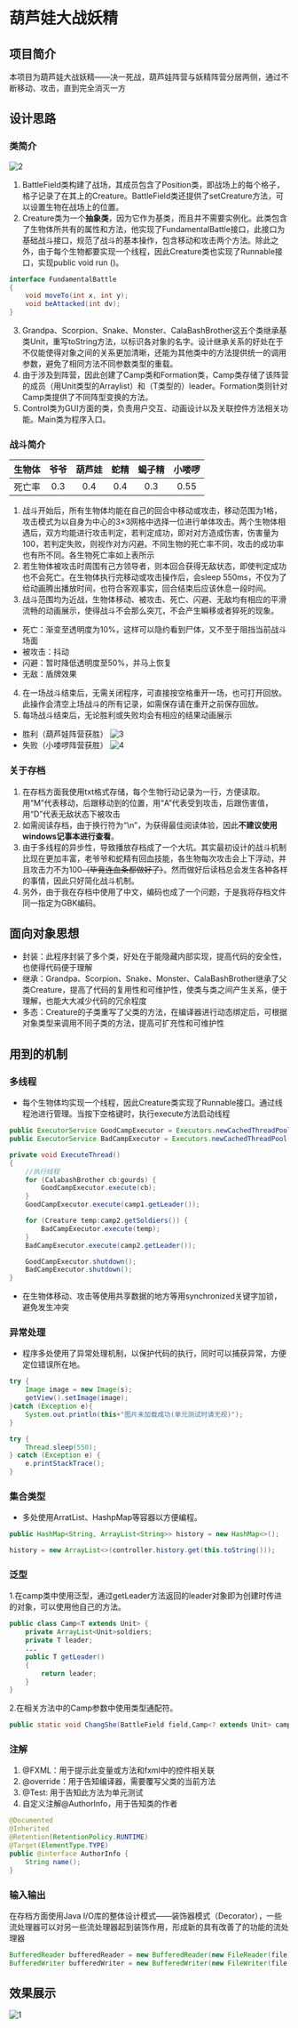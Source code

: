 # 葫芦娃大战妖精

## 项目简介
本项目为葫芦娃大战妖精——决一死战，葫芦娃阵营与妖精阵营分居两侧，通过不断移动、攻击，直到完全消灭一方

## 设计思路
### 类简介
![2](readme_picture/class.PNG)<!-- .element width="80%" height="65%" -->
1. BattleField类构建了战场，其成员包含了Position类，即战场上的每个格子，格子记录了在其上的Creature。BattleField类还提供了setCreature方法，可以设置生物在战场上的位置。
2. Creature类为一个**抽象类**，因为它作为基类，而且并不需要实例化。此类包含了生物体所共有的属性和方法，他实现了FundamentalBattle接口，此接口为基础战斗接口，规范了战斗的基本操作，包含移动和攻击两个方法。除此之外，由于每个生物都要实现一个线程，因此Creature类也实现了Runnable接口，实现public void run ()。
```java
interface FundamentalBattle
{
    void moveTo(int x, int y);
    void beAttacked(int dv);
}
```
3. Grandpa、Scorpion、Snake、Monster、CalaBashBrother这五个类继承基类Unit，重写toString方法，以标识各对象的名字。设计继承关系的好处在于不仅能使得对象之间的关系更加清晰，还能为其他类中的方法提供统一的调用参数，避免了相同方法不同参数类型的重载。
4. 由于涉及到阵营，因此创建了Camp类和Formation类，Camp类存储了该阵营的成员（用Unit类型的Arraylist）和（T类型的）leader。Formation类则针对Camp类提供了不同阵型变换的方法。
5. Control类为GUI方面的类，负责用户交互、动画设计以及关联控件方法相关功能。Main类为程序入口。

### 战斗简介
 |生物体|爷爷|葫芦娃|蛇精|蝎子精|小喽啰|
 |:------:|:------:|:------:|:------:|:------:|:------:|
 |死亡率|0.3|0.4|0.4|0.3|0.55|
1. 战斗开始后，所有生物体均能在自己的回合中移动或攻击，移动范围为1格，攻击模式为以自身为中心的3×3网格中选择一位进行单体攻击。两个生物体相遇后，双方均能进行攻击判定，若判定成功，即对对方造成伤害，伤害量为100，若判定失败，则视作对方闪避。不同生物的死亡率不同，攻击的成功率也有所不同。各生物死亡率如上表所示
2. 若生物体被攻击时周围有己方领导者，则本回合获得无敌状态，即使判定成功也不会死亡。在生物体执行完移动或攻击操作后，会sleep 550ms，不仅为了给动画腾出播放时间，也符合客观事实，回合结束后应该休息一段时间。
3. 战斗范围均为近战，生物体移动、被攻击、死亡、闪避、无敌均有相应的平滑流畅的动画展示，使得战斗不会那么突兀，不会产生瞬移或者猝死的现象。
 - 死亡：渐变至透明度为10%，这样可以隐约看到尸体，又不至于阻挡当前战斗场面
 - 被攻击：抖动
 - 闪避：暂时降低透明度至50%，并马上恢复
 - 无敌：盾牌效果
4. 在一场战斗结束后，无需关闭程序，可直接按空格重开一场，也可打开回放。此操作会清空上场战斗的所有记录，如需保存请在重开之前保存回放。
5. 每场战斗结束后，无论胜利或失败均会有相应的结果动画展示
 - 胜利（葫芦娃阵营获胜）
![3](readme_picture/victory.gif)<!-- .element width="80%" height="65%" -->
 - 失败（小喽啰阵营获胜）
![4](readme_picture/defeat.gif)<!-- .element width="80%" height="65%" -->

### 关于存档
1. 在存档方面我使用txt格式存储，每个生物行动记录为一行，方便读取。用“M”代表移动，后跟移动到的位置，用“A”代表受到攻击，后跟伤害值，用“D”代表无敌状态下被攻击
2. 如需阅读存档，由于换行符为“\n”，为获得最佳阅读体验，因此**不建议使用windows记事本进行查看**。
3. 由于多线程的异步性，导致播放存档成了一个大坑。其实最初设计的战斗机制比现在更加丰富，老爷爷和蛇精有回血技能，各生物每次攻击会上下浮动，并且攻击力不为100~~（毕竟连血条都做好了）~~。然而做好后读档总会发生各种各样的事情，因此只好简化战斗机制。
4. 另外，由于我在存档中使用了中文，编码也成了一个问题，于是我将存档文件同一指定为GBK编码。

## 面向对象思想
 - 封装：此程序封装了多个类，好处在于能隐藏内部实现，提高代码的安全性，也使得代码便于理解
 - 继承：Grandpa、Scorpion、Snake、Monster、CalaBashBrother继承了父类Creature，提高了代码的复用性和可维护性，使类与类之间产生关系，便于理解，也能大大减少代码的冗余程度
 - 多态：Creature的子类重写了父类的方法，在编译器进行动态绑定后，可根据对象类型来调用不同子类的方法，提高可扩充性和可维护性

## 用到的机制
### 多线程
- 每个生物体均实现一个线程，因此Creature类实现了Runnable接口。通过线程池进行管理。当按下空格键时，执行execute方法启动线程
```java
public ExecutorService GoodCampExecutor = Executors.newCachedThreadPool();
public ExecutorService BadCampExecutor = Executors.newCachedThreadPool();
```
```java
private void ExecuteThread()
{
    //执行线程
    for (CalabashBrother cb:gourds) {
        GoodCampExecutor.execute(cb);
    }
    GoodCampExecutor.execute(camp1.getLeader());

    for (Creature temp:camp2.getSoldiers()) {
        BadCampExecutor.execute(temp);
    }
    BadCampExecutor.execute(camp2.getLeader());

    GoodCampExecutor.shutdown();
    BadCampExecutor.shutdown();
}
```
 - 在生物体移动、攻击等使用共享数据的地方等用synchronized关键字加锁，避免发生冲突

### 异常处理
 - 程序多处使用了异常处理机制，以保护代码的执行，同时可以捕获异常，方便定位错误所在地。
```java
try {
    Image image = new Image(s);
    getView().setImage(image);
}catch (Exception e){
    System.out.println(this+"图片未加载成功(单元测试时请无视)");
}

try {
    Thread.sleep(550);
} catch (Exception e) {
    e.printStackTrace();
}
```

### 集合类型
 - 多处使用ArratList、HashpMap等容器以方便编程。
```java
public HashMap<String, ArrayList<String>> history = new HashMap<>();
```
```java
history = new ArrayList<>(controller.history.get(this.toString()));
```


### 泛型
1.在camp类中使用泛型，通过getLeader方法返回的leader对象即为创建时传进的对象，可以使用他自己的方法。
```java
public class Camp<T extends Unit> {
    private ArrayList<Unit>soldiers;
    private T leader;
    ...
    public T getLeader()
    {
        return leader;
    }
}
```
2.在相关方法中的Camp参数中使用类型通配符。
```java
public static void ChangShe(BattleField field,Camp<? extends Unit> camp, int start);
```

### 注解
1. @FXML：用于提示此变量或方法和fxml中的控件相关联
2. @override：用于告知编译器，需要覆写父类的当前方法
3. @Test: 用于告知此方法为单元测试 
4. 自定义注解@AuthorInfo，用于告知类的作者
```java
@Documented
@Inherited
@Retention(RetentionPolicy.RUNTIME)
@Target(ElementType.TYPE)
public @interface AuthorInfo {
    String name();
}
```

### 输入输出
在存档方面使用Java I/O库的整体设计模式——装饰器模式（Decorator），一些流处理器可以对另一些流处理器起到装饰作用，形成新的具有改善了的功能的流处理器
```java
BufferedReader bufferedReader = new BufferedReader(new FileReader(file));
BufferedWriter bufferedWriter = new BufferedWriter(new FileWriter(file,true));
```

## 效果展示
![1](readme_picture/victory_full.gif)<!-- .element width="80%" height="65%" -->